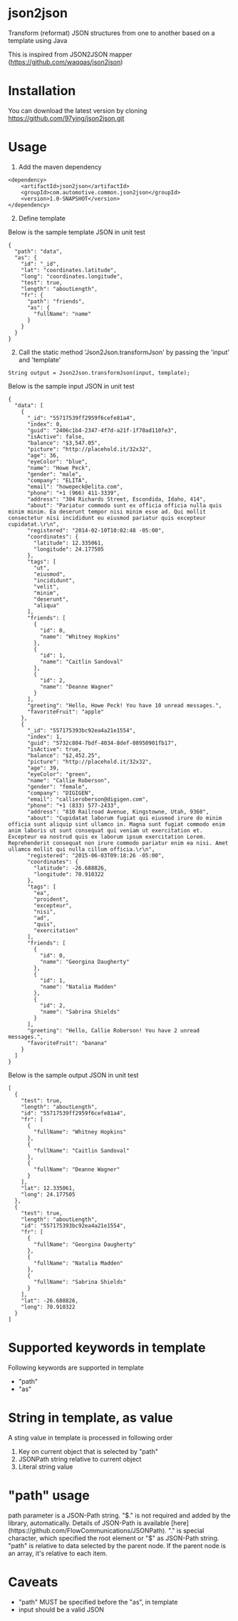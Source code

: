 # json2json
Transform (reformat) JSON structures from one to another based on a template using Java

This is inspired from JSON2JSON mapper (https://github.com/waqqas/json2json)


# Installation

You can download the latest version by cloning https://github.com/97ying/json2json.git


# Usage

1. Add the maven dependency

```
<dependency>
    <artifactId>json2json</artifactId>
	<groupId>com.automotive.common.json2json</groupId>
	<version>1.0-SNAPSHOT</version>
</dependency>
```

2. Define template

Below is the sample template JSON in unit test
```
{
  "path": "data",
  "as": {
    "id": "_id",
    "lat": "coordinates.latitude",
    "long": "coordinates.longitude",
    "test": true,
    "length": "aboutLength",
    "fr": {
      "path": "friends",
      "as": {
        "fullName": "name"
      }
    }
  }
}

```

2. Call the static method 'Json2Json.transformJson' by passing the 'input' and 'template'

```
String output = Json2Json.transformJson(input, template);
```

Below is the sample input JSON in unit test

```
{
  "data": [
    {
      "_id": "55717539ff2959f6cefe81a4",
      "index": 0,
      "guid": "2406c1b4-2347-4f7d-a21f-1f70ad110fe3",
      "isActive": false,
      "balance": "$3,547.05",
      "picture": "http://placehold.it/32x32",
      "age": 36,
      "eyeColor": "blue",
      "name": "Howe Peck",
      "gender": "male",
      "company": "ELITA",
      "email": "howepeck@elita.com",
      "phone": "+1 (966) 411-3339",
      "address": "304 Richards Street, Escondida, Idaho, 414",
      "about": "Pariatur commodo sunt ex officia officia nulla quis minim minim. Ea deserunt tempor nisi minim esse ad. Qui mollit consectetur nisi incididunt eu eiusmod pariatur quis excepteur cupidatat.\r\n",
      "registered": "2014-02-10T10:02:48 -05:00",
      "coordinates": {
        "latitude": 12.335061,
        "longitude": 24.177505
      },
      "tags": [
        "ut",
        "eiusmod",
        "incididunt",
        "velit",
        "minim",
        "deserunt",
        "aliqua"
      ],
      "friends": [
        {
          "id": 0,
          "name": "Whitney Hopkins"
        },
        {
          "id": 1,
          "name": "Caitlin Sandoval"
        },
        {
          "id": 2,
          "name": "Deanne Wagner"
        }
      ],
      "greeting": "Hello, Howe Peck! You have 10 unread messages.",
      "favoriteFruit": "apple"
    },
    {
      "_id": "557175393bc92ea4a21e1554",
      "index": 1,
      "guid": "5732c804-7bdf-4034-8def-08950901fb17",
      "isActive": true,
      "balance": "$2,452.25",
      "picture": "http://placehold.it/32x32",
      "age": 39,
      "eyeColor": "green",
      "name": "Callie Roberson",
      "gender": "female",
      "company": "DIGIGEN",
      "email": "callieroberson@digigen.com",
      "phone": "+1 (833) 577-2433",
      "address": "810 Railroad Avenue, Kingstowne, Utah, 9360",
      "about": "Cupidatat laborum fugiat qui eiusmod irure do minim officia sunt aliquip sint ullamco in. Magna sunt fugiat commodo enim anim laboris ut sunt consequat qui veniam ut exercitation et. Excepteur ea nostrud quis ex laborum ipsum exercitation Lorem. Reprehenderit consequat non irure commodo pariatur enim ea nisi. Amet ullamco mollit qui nulla cillum officia.\r\n",
      "registered": "2015-06-03T09:18:26 -05:00",
      "coordinates": {
        "latitude": -26.688826,
        "longitude": 70.910322
      },
      "tags": [
        "ea",
        "proident",
        "excepteur",
        "nisi",
        "ad",
        "quis",
        "exercitation"
      ],
      "friends": [
        {
          "id": 0,
          "name": "Georgina Daugherty"
        },
        {
          "id": 1,
          "name": "Natalia Madden"
        },
        {
          "id": 2,
          "name": "Sabrina Shields"
        }
      ],
      "greeting": "Hello, Callie Roberson! You have 2 unread messages.",
      "favoriteFruit": "banana"
    }
  ]
}
```


Below is the sample output JSON in unit test

```
[
  {
    "test": true,
    "length": "aboutLength",
    "id": "55717539ff2959f6cefe81a4",
    "fr": [
      {
        "fullName": "Whitney Hopkins"
      },
      {
        "fullName": "Caitlin Sandoval"
      },
      {
        "fullName": "Deanne Wagner"
      }
    ],
    "lat": 12.335061,
    "long": 24.177505
  },
  {
    "test": true,
    "length": "aboutLength",
    "id": "557175393bc92ea4a21e1554",
    "fr": [
      {
        "fullName": "Georgina Daugherty"
      },
      {
        "fullName": "Natalia Madden"
      },
      {
        "fullName": "Sabrina Shields"
      }
    ],
    "lat": -26.688826,
    "long": 70.910322
  }
]
```

# Supported keywords in template

Following keywords are supported in template

- "path" 
- "as"

# String in template, as value

A sting value in template is processed in following order

1. Key on current object that is selected by "path"
2. JSONPath string relative to current object
3. Literal string value

# "path" usage

path parameter is a JSON-Path string. "$." is not required and added by the library, automatically. Details of JSON-Path is available [here](https://github.com/FlowCommunications/JSONPath).
"." is special character, which specified the root element or "$" as JSON-Path string. "path" is relative to data selected by the parent node. If the parent node is an array, it's relative to each item.


# Caveats

* "path" MUST be specified before the "as", in template
* input should be a valid JSON

